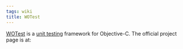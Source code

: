 ```yaml
---
tags: wiki
title: WOTest
---
```


[WOTest](/wiki/WOTest) is a [unit testing](/wiki/unit_testing) framework for Objective-C. The official project page is at:

